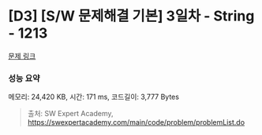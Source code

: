 # [D3] [S/W 문제해결 기본] 3일차 - String - 1213 

[문제 링크](https://swexpertacademy.com/main/code/problem/problemDetail.do?contestProbId=AV14P0c6AAUCFAYi) 

### 성능 요약

메모리: 24,420 KB, 시간: 171 ms, 코드길이: 3,777 Bytes



> 출처: SW Expert Academy, https://swexpertacademy.com/main/code/problem/problemList.do